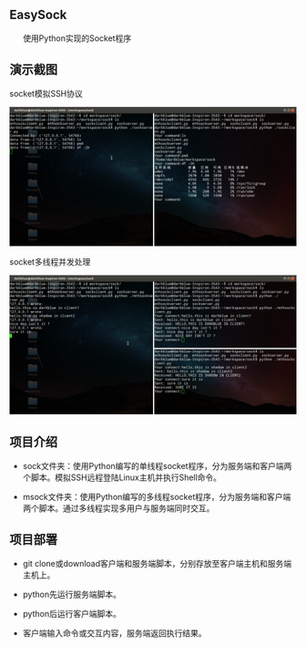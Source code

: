 ## EasySock

&nbsp;&nbsp;&nbsp;&nbsp;&nbsp;
使用Python实现的Socket程序

## 演示截图

socket模拟SSH协议

![image](./screenshots/1.png)

socket多线程并发处理

![image](./screenshots/2.png)

## 项目介绍

* sock文件夹：使用Python编写的单线程socket程序，分为服务端和客户端两个脚本。模拟SSH远程登陆Linux主机并执行Shell命令。

* msock文件夹：使用Python编写的多线程socket程序，分为服务端和客户端两个脚本。通过多线程实现多用户与服务端同时交互。

## 项目部署

* git clone或download客户端和服务端脚本，分别存放至客户端主机和服务端主机上。

* python先运行服务端脚本。

* python后运行客户端脚本。

* 客户端输入命令或交互内容，服务端返回执行结果。
